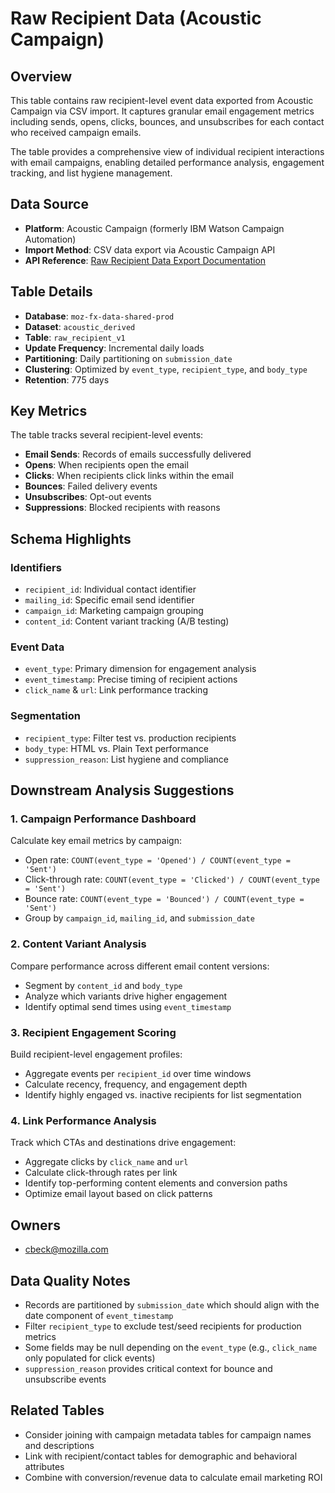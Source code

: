 # Raw Recipient Data (Acoustic Campaign)

## Overview

This table contains raw recipient-level event data exported from Acoustic Campaign via CSV import. It captures granular email engagement metrics including sends, opens, clicks, bounces, and unsubscribes for each contact who received campaign emails.

The table provides a comprehensive view of individual recipient interactions with email campaigns, enabling detailed performance analysis, engagement tracking, and list hygiene management.

## Data Source

- **Platform**: Acoustic Campaign (formerly IBM Watson Campaign Automation)
- **Import Method**: CSV data export via Acoustic Campaign API
- **API Reference**: [Raw Recipient Data Export Documentation](https://developer.goacoustic.com/acoustic-campaign/reference/rawrecipientdataexport)

## Table Details

- **Database**: `moz-fx-data-shared-prod`
- **Dataset**: `acoustic_derived`
- **Table**: `raw_recipient_v1`
- **Update Frequency**: Incremental daily loads
- **Partitioning**: Daily partitioning on `submission_date`
- **Clustering**: Optimized by `event_type`, `recipient_type`, and `body_type`
- **Retention**: 775 days

## Key Metrics

The table tracks several recipient-level events:

- **Email Sends**: Records of emails successfully delivered
- **Opens**: When recipients open the email
- **Clicks**: When recipients click links within the email
- **Bounces**: Failed delivery events
- **Unsubscribes**: Opt-out events
- **Suppressions**: Blocked recipients with reasons

## Schema Highlights

### Identifiers
- `recipient_id`: Individual contact identifier
- `mailing_id`: Specific email send identifier
- `campaign_id`: Marketing campaign grouping
- `content_id`: Content variant tracking (A/B testing)

### Event Data
- `event_type`: Primary dimension for engagement analysis
- `event_timestamp`: Precise timing of recipient actions
- `click_name` & `url`: Link performance tracking

### Segmentation
- `recipient_type`: Filter test vs. production recipients
- `body_type`: HTML vs. Plain Text performance
- `suppression_reason`: List hygiene and compliance

## Downstream Analysis Suggestions

### 1. **Campaign Performance Dashboard**
Calculate key email metrics by campaign:
- Open rate: `COUNT(event_type = 'Opened') / COUNT(event_type = 'Sent')`
- Click-through rate: `COUNT(event_type = 'Clicked') / COUNT(event_type = 'Sent')`
- Bounce rate: `COUNT(event_type = 'Bounced') / COUNT(event_type = 'Sent')`
- Group by `campaign_id`, `mailing_id`, and `submission_date`

### 2. **Content Variant Analysis**
Compare performance across different email content versions:
- Segment by `content_id` and `body_type`
- Analyze which variants drive higher engagement
- Identify optimal send times using `event_timestamp`

### 3. **Recipient Engagement Scoring**
Build recipient-level engagement profiles:
- Aggregate events per `recipient_id` over time windows
- Calculate recency, frequency, and engagement depth
- Identify highly engaged vs. inactive recipients for list segmentation

### 4. **Link Performance Analysis**
Track which CTAs and destinations drive engagement:
- Aggregate clicks by `click_name` and `url`
- Calculate click-through rates per link
- Identify top-performing content elements and conversion paths
- Optimize email layout based on click patterns

## Owners

- cbeck@mozilla.com

## Data Quality Notes

- Records are partitioned by `submission_date` which should align with the date component of `event_timestamp`
- Filter `recipient_type` to exclude test/seed recipients for production metrics
- Some fields may be null depending on the `event_type` (e.g., `click_name` only populated for click events)
- `suppression_reason` provides critical context for bounce and unsubscribe events

## Related Tables

- Consider joining with campaign metadata tables for campaign names and descriptions
- Link with recipient/contact tables for demographic and behavioral attributes
- Combine with conversion/revenue data to calculate email marketing ROI
